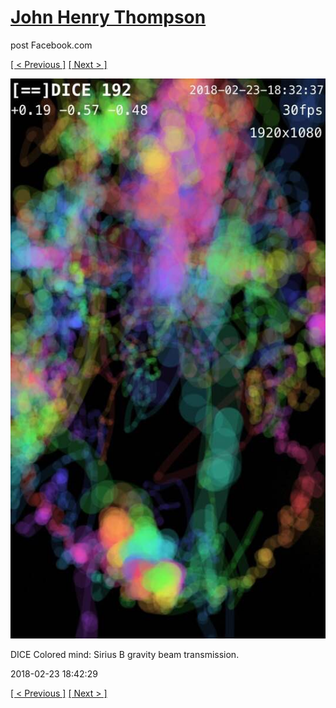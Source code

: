 # [John Henry Thompson](../README.md)
post Facebook.com

[[ < Previous ]](2018-02-23-1.md) [[ Next > ]](2018-02-23-3.md)

[![](../media/2018-02-23/Timeline-Photos-DICE-Colored-mind-Sirius-B-gravity-beam-transmis.jpg)](../README.md)

DICE Colored mind: Sirius B gravity beam transmission.

2018-02-23 18:42:29

[[ < Previous ]](2018-02-23-1.md) [[ Next > ]](2018-02-23-3.md)